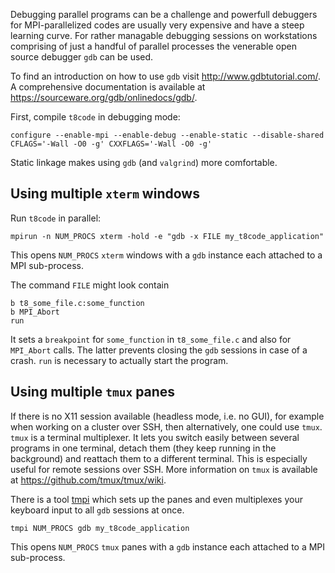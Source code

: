 Debugging parallel programs can be a challenge and powerfull debuggers for MPI-parallelized codes are usually very expensive and
have a steep learning curve. For rather managable debugging sessions on workstations comprising of just a handful of parallel processes the venerable open source debugger `gdb` can be used.

To find an introduction on how to use `gdb` visit http://www.gdbtutorial.com/. A comprehensive documentation
is available at https://sourceware.org/gdb/onlinedocs/gdb/.

First, compile `t8code` in debugging mode:
```
configure --enable-mpi --enable-debug --enable-static --disable-shared CFLAGS='-Wall -O0 -g' CXXFLAGS='-Wall -O0 -g'
```
Static linkage makes using `gdb` (and `valgrind`) more comfortable.

## Using multiple `xterm` windows
Run `t8code` in parallel:
```
mpirun -n NUM_PROCS xterm -hold -e "gdb -x FILE my_t8code_application"
```
This opens `NUM_PROCS` `xterm` windows with a `gdb` instance each attached to a MPI sub-process.

The command `FILE` might look contain
```
b t8_some_file.c:some_function
b MPI_Abort
run
```
It sets a `breakpoint` for `some_function` in `t8_some_file.c` and also for `MPI_Abort` calls.
The latter prevents closing the `gdb` sessions in case of a crash. `run` is necessary
to actually start the program.

## Using multiple `tmux` panes
If there is no X11 session available (headless mode, i.e. no GUI), for example when working on a cluster
over SSH, then alternatively, one could use `tmux`. `tmux` is a terminal multiplexer. It lets you switch
easily between several programs in one terminal, detach them (they keep running in the background) and
reattach them to a different terminal. This is especially useful for remote sessions over SSH. More
information on `tmux` is available at https://github.com/tmux/tmux/wiki.

There is a tool [tmpi](https://github.com/Azrael3000/tmpi) which sets up the panes and even multiplexes
your keyboard input to all `gdb` sessions at once.
```
tmpi NUM_PROCS gdb my_t8code_application
```
This opens `NUM_PROCS` `tmux` panes with a `gdb` instance each attached to a MPI sub-process.




